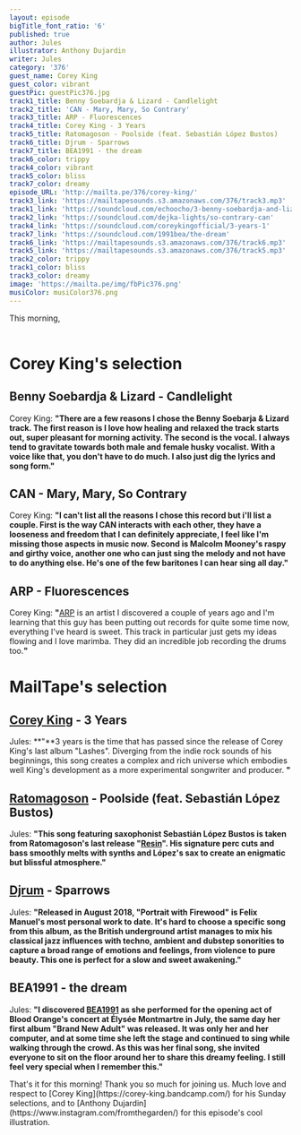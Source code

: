 ```yaml
---
layout: episode
bigTitle_font_ratio: '6'
published: true
author: Jules
illustrator: Anthony Dujardin
writer: Jules
category: '376'
guest_name: Corey King
guest_color: vibrant
guestPic: guestPic376.jpg
track1_title: Benny Soebardja & Lizard - Candlelight
track2_title: 'CAN - Mary, Mary, So Contrary'
track3_title: ARP - Fluorescences
track4_title: Corey King - 3 Years
track5_title: Ratomagoson - Poolside (feat. Sebastián López Bustos)
track6_title: Djrum - Sparrows
track7_title: BEA1991 - the dream
track6_color: trippy
track4_color: vibrant
track5_color: bliss
track7_color: dreamy
episode_URL: 'http://mailta.pe/376/corey-king/'
track3_link: 'https://mailtapesounds.s3.amazonaws.com/376/track3.mp3'
track1_link: 'https://soundcloud.com/echoocho/3-benny-soebardja-and-lizard'
track2_link: 'https://soundcloud.com/dejka-lights/so-contrary-can'
track4_link: 'https://soundcloud.com/coreykingofficial/3-years-1'
track7_link: 'https://soundcloud.com/1991bea/the-dream'
track6_link: 'https://mailtapesounds.s3.amazonaws.com/376/track6.mp3'
track5_link: 'https://mailtapesounds.s3.amazonaws.com/376/track5.mp3'
track2_color: trippy
track1_color: bliss
track3_color: dreamy
image: 'https://mailta.pe/img/fbPic376.png'
musiColor: musiColor376.png
---
```

<p id="introduction"> This morning, 
<br><br>

</p>


# Corey King's selection


## Benny Soebardja & Lizard - Candlelight
Corey King: **"**There are a few reasons I chose the Benny Soebarja & Lizard track. The first reason is I love how healing and relaxed the track starts out, super pleasant for morning activity. The second is the vocal. I always tend to gravitate towards both male and female husky vocalist. With a voice like that, you don't have to do much. I also just dig the lyrics and song form.**"**

## CAN - Mary, Mary, So Contrary
Corey King: **"**I can't list all the reasons I chose this record but i'll list a couple. First is the way CAN interacts with each other, they have a looseness and freedom that  I can definitely appreciate, I feel like I'm missing those aspects in music now. Second is Malcolm Mooney's raspy and girthy voice, another one who can just sing the melody and not have to do anything else. He's one of the few baritones I can hear sing all day.**"**

## ARP - Fluorescences
Corey King: **"**[ARP](https://arpetc.bandcamp.com/) is an artist I discovered a couple of years ago and I'm learning that this guy has been putting out records for quite some time now, everything I've heard is sweet. This track in particular just gets my ideas flowing and I love marimba. They did an incredible job recording the drums too.**"**


# MailTape's selection

## [Corey King](https://corey-king.bandcamp.com/) - 3 Years
Jules: **"**3 years is the time that has passed since the release of Corey King's last album "Lashes". Diverging from the indie rock sounds of his beginnings, this song creates a complex and rich universe which embodies well King's development as a more experimental songwriter and producer. **"**

## [Ratomagoson](https://www.facebook.com/ratomagoson/) - Poolside (feat. Sebastián López Bustos)
Jules: **"**This song featuring saxophonist Sebastián López Bustos is taken from Ratomagoson's last release "[Resin](https://shop.nudibranchrecords.uk/album/resin)". His signature perc cuts and bass smoothly melts with synths and López's sax to create an enigmatic but blissful atmosphere.**"**

## [Djrum](https://djrum.bandcamp.com/) - Sparrows
Jules: **"**Released in August 2018, "Portrait with Firewood" is Felix Manuel's most personal work to date. It's hard to choose a specific song from this album, as the British underground artist manages to mix his classical jazz influences with techno, ambient and dubstep sonorities to capture a broad range of emotions and feelings, from violence to pure beauty. This one is perfect for a slow and sweet awakening.**"**

## BEA1991 - the dream
Jules: **"**I discovered [BEA1991](https://bea1991.bandcamp.com/) as she performed for the opening act of Blood Orange's concert at Élysée Montmartre in July, the same day her first album "Brand New Adult" was released. It was only her and her computer, and at some time she left the stage and continued to sing while walking through the crowd. As this was her final song, she invited everyone to sit on the floor around her to share this dreamy feeling. I still feel very special when I remember this.**"**


<p id="outroduction">That's it for this morning! Thank you so much for joining us. Much love and respect to [Corey King](https://corey-king.bandcamp.com/) for his Sunday selections, and to [Anthony Dujardin](https://www.instagram.com/fromthegarden/) for this episode's cool illustration. </p>
